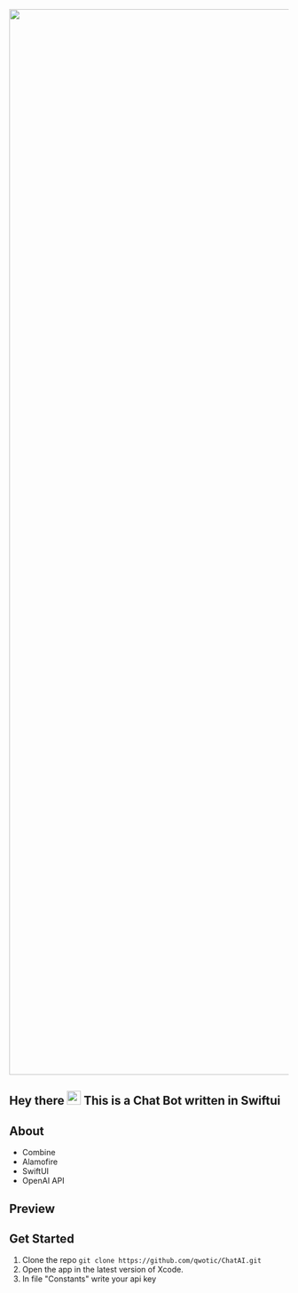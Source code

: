 <img width="1920" alt="" src="https://user-images.githubusercontent.com/96487423/213916600-953eb76a-439e-41d6-983b-a874c0db6d45.png">

<br>

## Hey there <img src="https://media.giphy.com/media/hvRJCLFzcasrR4ia7z/giphy.gif" width="25px"> This is a Chat Bot written in Swiftui


## About
* Combine
* Alamofire
* SwiftUI
* OpenAI API

## Preview


## Get Started

1. Clone the repo `git clone https://github.com/qwotic/ChatAI.git`
2. Open the app in the latest version of Xcode.
3. In file "Constants" write your api key
